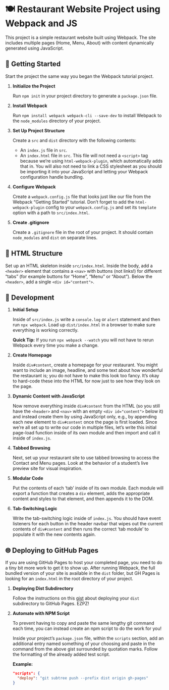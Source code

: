 # 🍽️ Restaurant Website Project using Webpack and JS

This project is a simple restaurant website built using Webpack. The site includes multiple pages (Home, Menu, About) with content dynamically generated using JavaScript.

## 🚀 Getting Started

Start the project the same way you began the Webpack tutorial project.

1. **Initialize the Project**

   Run `npm init` in your project directory to generate a `package.json` file.

2. **Install Webpack**

   Run `npm install webpack webpack-cli --save-dev` to install Webpack to the `node_modules` directory of your project.

3. **Set Up Project Structure**

   Create a `src` and `dist` directory with the following contents:

   - An `index.js` file in `src`.
   - An `index.html` file in `src`. This file will not need a `<script>` tag because we’re using `html-webpack-plugin`, which automatically adds that in. You will also not need to link a CSS stylesheet as you should be importing it into your JavaScript and letting your Webpack configuration handle bundling.

4. **Configure Webpack**

   Create a `webpack.config.js` file that looks just like our file from the Webpack “Getting Started” tutorial. Don’t forget to add the `html-webpack-plugin` config to your `webpack.config.js` and set its `template` option with a path to `src/index.html`.

5. **Create .gitignore**

   Create a `.gitignore` file in the root of your project. It should contain `node_modules` and `dist` on separate lines.

## 📄 HTML Structure

Set up an HTML skeleton inside `src/index.html`. Inside the body, add a `<header>` element that contains a `<nav>` with buttons (not links!) for different “tabs” (for example buttons for “Home”, “Menu” or “About”). Below the `<header>`, add a single `<div id="content">`.

## 🔧 Development

1. **Initial Setup**

   Inside of `src/index.js` write a `console.log` or `alert` statement and then run `npx webpack`. Load up `dist/index.html` in a browser to make sure everything is working correctly.

   **Quick Tip:** If you run `npx webpack --watch` you will not have to rerun Webpack every time you make a change.

2. **Create Homepage**

   Inside `div#content`, create a homepage for your restaurant. You might want to include an image, headline, and some text about how wonderful the restaurant is; you do not have to make this look too fancy. It’s okay to hard-code these into the HTML for now just to see how they look on the page.

3. **Dynamic Content with JavaScript**

   Now remove everything inside `div#content` from the HTML (so you still have the `<header>` and `<nav>` with an empty `<div id="content">` below it) and instead create them by using JavaScript only, e.g., by appending each new element to `div#content` once the page is first loaded. Since we’re all set up to write our code in multiple files, let’s write this initial page-load function inside of its own module and then import and call it inside of `index.js`.

4. **Tabbed Browsing**

   Next, set up your restaurant site to use tabbed browsing to access the Contact and Menu pages. Look at the behavior of a student’s live preview site for visual inspiration.

5. **Modular Code**

   Put the contents of each ‘tab’ inside of its own module. Each module will export a function that creates a `div` element, adds the appropriate content and styles to that element, and then appends it to the DOM.

6. **Tab-Switching Logic**

   Write the tab-switching logic inside of `index.js`. You should have event listeners for each button in the header navbar that wipes out the current contents of `div#content` and then runs the correct ‘tab module’ to populate it with the new contents again.

## 🌐 Deploying to GitHub Pages

If you are using GitHub Pages to host your completed page, you need to do a tiny bit more work to get it to show up. After running Webpack, the full bundled version of your site is available in the `dist` folder, but GH Pages is looking for an `index.html` in the root directory of your project.

1. **Deploying Dist Subdirectory**

   Follow the instructions on this [gist](https://gist.github.com/cobyism/4730490) about deploying your `dist` subdirectory to GitHub Pages. EZPZ!

2. **Automate with NPM Script**

   To prevent having to copy and paste the same lengthy git command each time, you can instead create an npm script to do the work for you!

   Inside your project’s `package.json` file, within the `scripts` section, add an additional entry named something of your choosing and paste in the command from the above gist surrounded by quotation marks. Follow the formatting of the already added test script.

   **Example:**

   ```json
   "scripts": {
     "deploy": "git subtree push --prefix dist origin gh-pages"
   }
   ```
